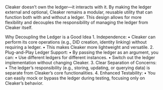 Cleaker doesn’t own the ledger—it interacts with it. By making the ledger external and optional, Cleaker remains a modular, reusable utility that can function both with and without a ledger. This design allows for more flexibility and decouples the responsibility of managing the ledger from Cleaker itself.

Why Decoupling the Ledger is a Good Idea
	1.	Independence:
	•	Cleaker can perform its core operations (e.g., DID creation, identity linking) without requiring a ledger.
	•	This makes Cleaker more lightweight and versatile.
	2.	Plug-and-Play Ledger Support:
	•	By passing the ledger as an argument, you can:
	•	Use different ledgers for different instances.
	•	Switch out the ledger implementation without changing Cleaker.
	3.	Clear Separation of Concerns:
	•	The ledger’s responsibility (e.g., storing, updating, or querying data) is separate from Cleaker’s core functionalities.
	4.	Enhanced Testability:
	•	You can easily mock or bypass the ledger during testing, focusing only on Cleaker’s behavior.